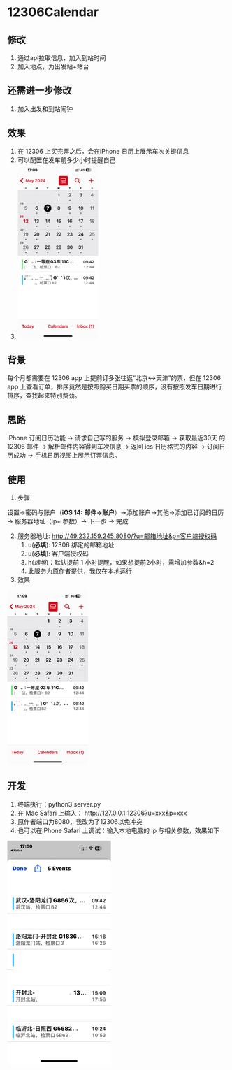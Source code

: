 # 12306Calendar

## 修改
1. 通过api拉取信息，加入到站时间
2. 加入地点，为出发站+站台

## 还需进一步修改
1. 加入出发和到站闹钟

## 效果

1. 在 12306 上买完票之后，会在iPhone 日历上展示车次关键信息
2. 可以配置在发车前多少小时提醒自己
3. <img src="./img/online.png" alt="231604301333_.pic_hd" style="zoom:50%;"/>

## 背景

每个月都需要在 12306 app 上提前订多张往返“北京<->天津”的票，但在 12306 app 上查看订单，排序竟然是按照购买日期买票的顺序，没有按照发车日期进行排序，查找起来特别费劲。

## 思路

iPhone 订阅日历功能 -> 请求自己写的服务 -> 模拟登录邮箱 -> 获取最近30天 的 12306 邮件 -> 解析邮件内容得到车次信息 -> 返回 ics 日历格式的内容 -> 订阅日历成功 -> 手机日历视图上展示订票信息。

## 使用

1. 步骤

设置->密码与账户（**iOS 14: 邮件->账户**）->添加账户->其他->添加已订阅的日历 -> 服务器地址（ip+ 参数）-> 下一步 -> 完成

2. 服务器地址: http://49.232.159.245:8080/?u=邮箱地址&p=客户端授权码
   1. u(**必填**): 12306 绑定的邮箱地址
   2. u(**必填**): 客户端授权码
   3. h(*选填*)：默认提前 1 小时提醒，如果想提前2小时，需增加参数&h=2
   4. 此服务为原作者提供，我仅在本地运行
3. 效果

<img src="./img/online.png" alt="231604301333_.pic_hd" style="zoom:50%;"/>

## 开发

1. 终端执行：python3 server.py
2. 在 Mac Safari 上输入： http://127.0.0.1:12306?u=xxx&p=xxx
3. 原作者端口为8080，我改为了12306以免冲突
4. 也可以在iPhone Safari 上调试：输入本地电脑的 ip 与相关参数，效果如下

<img src="./img/dev.png" alt="231604301333_.pic_hd" style="zoom:50%;"/>
